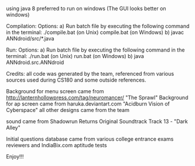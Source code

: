 using java 8
preferred to run on windows (The GUI looks better on windows)

Compilation:
Options:
a) Run batch file  by executing the following command in the terminal: 
	./compile.bat (on Unix)
	compile.bat (on Windows)
b) javac ANNdroid/src/*.java

Run:
Options:
a) Run batch file by executing the following command in the terminal:
	./run.bat (on Unix)
	run.bat (on Windows)
b) java ANNdroid.src.ANNdroid


Credits:
all code was generated by the team, referenced from various sources used during CS180 and some outside references.

Background for menu screen came from http://lanternhollowpress.com/tag/neuromancer/ "The Sprawl"
Background for ap screen came from haruka.deviantart.com "Acidburn Vision of Cyberspace"
all other designs came from the team

sound came from Shadowrun Returns Original Soundtrack Track 13 - "Dark Alley"

Initial questions database came from various college entrance exams reviewers and IndiaBix.com aptitude tests

Enjoy!!!